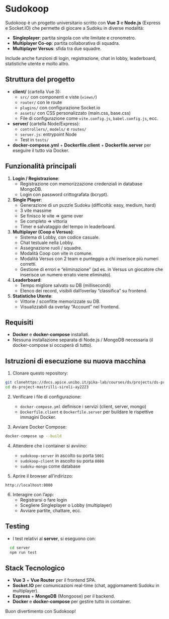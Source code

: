 # Sudokoop

Sudokoop è un progetto universitario scritto con **Vue 3** e **Node.js** (Express e Socket.IO) che permette di giocare a Sudoku in diverse modalità:

- **Singleplayer**: partita singola con vite limitate e cronometro.
- **Multiplayer Co-op**: partita collaborativa di squadra.
- **Multiplayer Versus**: sfida tra due squadre.

Include anche funzioni di login, registrazione, chat in lobby, leaderboard, statistiche utente e molto altro.

## Struttura del progetto

- **client/** (cartella Vue 3):
  - `src/` con componenti e viste (`views/`)
  - `router/` con le route
  - `plugins/` con configurazione Socket.io
  - `assets/` con CSS personalizzato (main.css, base.css)
  - File di configurazione come `vite.config.js`, `babel.config.js`, ecc.
- **server/** (cartella Node/Express):
  - `controllers/`, `models/` e `routes/`
  - `server.js`: entrypoint Node
  - Test in `tests/`
- **docker-compose.yml** + **Dockerfile.client** + **Dockerfile.server** per eseguire il tutto via Docker.

## Funzionalità principali

1. **Login / Registrazione**:
   - Registrazione con memorizzazione credenziali in database MongoDB.
   - Login con password crittografata (bcrypt).
2. **Single Player**:
   - Generazione di un puzzle Sudoku (difficoltà: easy, medium, hard)
   - 3 vite massime
   - Se finisco le vite => game over
   - Se completo => vittoria
   - Timer e salvataggio del tempo in leaderboard.
3. **Multiplayer (Coop e Versus)**:
   - Sistema di Lobby, con codice casuale.
   - Chat testuale nella Lobby.
   - Assegnazione ruoli / squadre.
   - Modalità Coop con vite in comune.
   - Modalità Versus con 2 team e punteggio a chi inserisce più numeri corretti.
   - Gestione di errori e “eliminazione” (ad es. in Versus un giocatore che inserisce un numero errato viene eliminato).
4. **Leaderboard**:
   - Tempo migliore salvato su DB (millisecondi)
   - Elenco dei record, visibili dall’overlay “classifica” su frontend.
5. **Statistiche Utente**:
   - Vittorie / sconfitte memorizzate su DB.
   - Visualizzabili da overlay “Account” nel frontend.

## Requisiti

- **Docker** e **docker-compose** installati.
- Nessuna installazione separata di Node.js / MongoDB necessaria (il docker-compose si occuperà di tutto).

## Istruzioni di esecuzione su nuova macchina

1. Clonare questo repository:

```bash
git clonehttps://dvcs.apice.unibo.it/pika-lab/courses/ds/projects/ds-project-mastrilli-siroli-ay2223.git
cd ds-project-mastrilli-siroli-ay2223
```

2. Verificare i file di configurazione:
   - `docker-compose.yml` definisce i servizi (client, server, mongo)
   - `Dockerfile.client` e `Dockerfile.server` per buildare le rispettive immagini Docker.

3. Avviare Docker Compose:

```bash
docker-compose up --build
```

4. Attendere che i container si avviino:
   - `sudokoop-server` in ascolto su porta `5001`
   - `sudokoop-client` in ascolto su porta `8080`
   - `sudoku-mongo` come database

5. Aprire il browser all’indirizzo:

```
http://localhost:8080
```

6. Interagire con l’app:
   - Registrarsi o fare login
   - Scegliere Singleplayer o Lobby (multiplayer)
   - Avviare partite, chattare, ecc.

## Testing

- I test relativi al **server**, si eseguono con:
```bash
  cd server
  npm run test
```

## Stack Tecnologico

- **Vue 3** + **Vue Router** per il frontend SPA.
- **Socket.IO** per comunicazioni real-time (chat, aggiornamenti Sudoku in multiplayer).
- **Express** + **MongoDB** (Mongoose) per il backend.
- **Docker** e **docker-compose** per gestire tutto in container.

Buon divertimento con Sudokoop!
